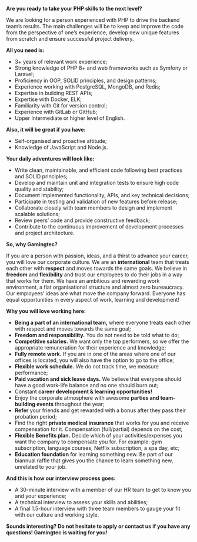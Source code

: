 **Are you ready to take your PHP skills to the next level?**

We are looking for a person experienced with PHP to drive the backend team’s
results. The main challenges will be to keep and improve the code from the
perspective of one’s experience, develop new unique features from scratch and
ensure successful project delivery.

**All you need is:**

  * 3+ years of relevant work experience;
  * Strong knowledge of PHP 8+ and web frameworks such as Symfony or Laravel;
  * Proficiency in OOP, SOLID principles, and design patterns;
  * Experience working with PostgreSQL, MongoDB, and Redis;
  * Expertise in building REST APIs;
  * Expertise with Docker, ELK;
  * Familiarity with Git for version control;
  * Experience with GitLab or GitHub;
  * Upper Intermediate or higher level of English.

**Also, it will be great if you have:**

  * Self-organised and proactive attitude;
  * Knowledge of JavaScript and Node.js.

**Your daily adventures will look like:**

  * Write clean, maintainable, and efficient code following best practices and SOLID principles;
  * Develop and maintain unit and integration tests to ensure high code quality and stability;
  * Document implemented functionality, APIs, and key technical decisions;
  * Participate in testing and validation of new features before release;
  * Collaborate closely with team members to design and implement scalable solutions;
  * Review peers’ code and provide constructive feedback;
  * Contribute to the continuous improvement of development processes and project architecture.

**So, why Gamingtec?**

If you are a person with passion, ideas, and a thirst to advance your career,
you will love our corporate culture. We are an **international** team that
treats each other with **respect** and moves towards the same goals. We
believe in **freedom** and **flexibility** and trust our employees to do their
jobs in a way that works for them. We have an ambitious and rewarding work
environment, a flat organisational structure and almost zero bureaucracy. Our
employees’ ideas are what move the company forward. Everyone has equal
opportunities in every aspect of work, learning and development!

**Why you will love working here:**

  * **Being a part of an international team,** where everyone treats each other with respect and moves towards the same goal;
  * **Freedom and responsibility.** You do not need to be told what to do;
  * **Competitive salaries.** We want only the top performers, so we offer the appropriate remuneration for their experience and knowledge;
  * **Fully remote work.** If you are in one of the areas where one of our offices is located, you will also have the option to go to the office;
  * **Flexible work schedule.** We do not track time, we measure performance;
  * **Paid vacation and sick leave days.** We believe that everyone should have a good work-life balance and no one should burn out;
  * Constant **career development & learning opportunities!**
  * Enjoy the corporate atmosphere with awesome **parties and team-building events** throughout the year;
  * **Refer** your friends and get rewarded with a bonus after they pass their probation period;
  * Find the right **private medical insurance** that works for you and receive compensation for it. Compensation (full/partial) depends on the cost;
  * **Flexible Benefits plan.** Decide which of your activities/expenses you want the company to compensate you for. For example: gym subscription, language courses, Netflix subscription, a spa day, etc;
  * **Education foundation** for learning something new. Be part of our biannual raffle that gives you the chance to learn something new, unrelated to your job.

**And this is how our interview process goes:**

  * A 30-minute interview with a member of our HR team to get to know you and your experience;
  * A technical interview to assess your skills and abilities;
  * A final 1.5-hour interview with three team members to gauge your fit with our culture and working style.

**Sounds interesting? Do not hesitate to apply or contact us if you have any
questions! Gamingtec is waiting for you!**